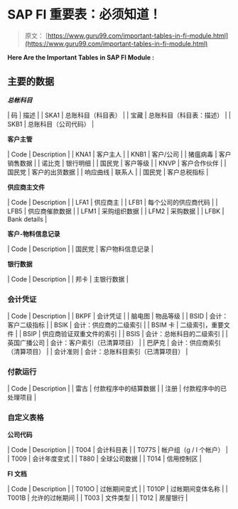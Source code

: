 # SAP FI 重要表：必须知道！

> 原文： [https://www.guru99.com/important-tables-in-fi-module.html](https://www.guru99.com/important-tables-in-fi-module.html)

**Here Are the Important Tables in SAP FI Module :**

## 主要的数据

***总帐科目***

| 码 | 描述 |
| SKA1 | 总账科目（科目表） |
| 宝藏 | 总账科目（科目表：描述） |
| SKB1 | 总账科目（公司代码） |

**客户主管**

| Code | Description |
| KNA1 | 客户主人 |
| KNB1 | 客户/公司 |
| 猪瘟病毒 | 客户销售数据 |
| 诺比克 | 银行明细 |
| 国民党 | 客户等级 |
| KNVP | 客户合作伙伴 |
| 国民党 | 客户的出货数据 |
| 响应曲线 | 联系人 |
| 国民党 | 客户总税指标 |

**供应商主文件**

| Code | Description |
| LFA1 | 供应商主 |
| LFB1 | 每个公司的供应商代码 |
| LFB5 | 供应商催款数据 |
| LFM1 | 采购组织数据 |
| LFM2 | 采购数据 |
| LFBK | Bank details |

**客户-物料信息记录**

| Code | Description |
| 国民党 | 客户物料信息记录 |

**银行数据**

| Code | Description |
| 邦卡 | 主银行数据 |

### 会计凭证

| Code | Description |
| BKPF | 会计凭证 |
| 脑电图 | 物品等级 |
| BSID | 会计：客户二级指标 |
| BSIK | 会计：供应商的二级索引 |
| BSIM 卡 | 二级索引，重要文件 |
| BSIP | 供应商验证双重文件的索引 |
| BSIS | 会计：总帐科目的二级索引 |
| 英国广播公司 | 会计：客户索引（已清算项目） |
| 巴萨克 | 会计：供应商索引（清算项目） |
| 会计准则 | 会计：总账科目索引（已清算项目） |

### 付款运行

| Code | Description |
| 雷古 | 付款程序中的结算数据 |
| 注册 | 付款程序中的已处理项目 |

### 自定义表格

**公司代码**

| Code | Description |
| T004 | 会计科目表 |
| T077S | 帐户组（g / l 个帐户） |
| T009 | 会计年度变式 |
| T880 | 全球公司数据 |
| T014 | 信用控制区 |

**FI 文档**

| Code | Description |
| T010O | 过帐期间变式 |
| T010P | 过帐期间变体名称 |
| T001B | 允许的过帐期间 |
| T003 | 文件类型 |
| T012 | 房屋银行 |